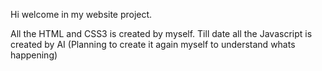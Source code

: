 Hi welcome in my website project.

All the HTML and CSS3 is created by myself.
Till date all the Javascript is created by AI  (Planning to create it again myself to understand whats happening)
